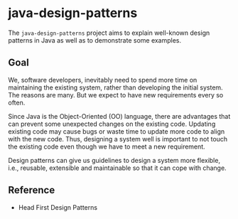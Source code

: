 # java-design-patterns
The `java-design-patterns` project aims to explain well-known design patterns in Java as well as to demonstrate some examples. 

## Goal
We, software developers, inevitably need to spend more time on maintaining the existing system,
rather than developing the initial system. The reasons are many. But we expect to have new requirements every so often.

Since Java is the Object-Oriented (OO) language, there are advantages that can prevent some unexpected changes on the existing code.
Updating existing code may cause bugs or waste time to update more code to align with the new code. 
Thus, designing a system well is important to not touch the existing code even though we have to meet a new requirement.

Design patterns can give us guidelines to design a system more flexible, i.e., reusable, extensible and maintainable so that it can cope with change.


## Reference
* Head First Design Patterns